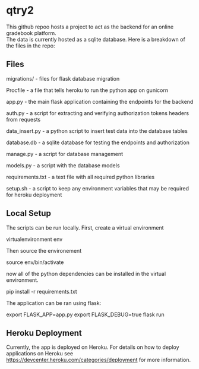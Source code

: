 # qtry2
This github repoo hosts a project to act as the backend for an online gradebook platform.  
The data is currently hosted as a sqlite database.  Here is a breakdown of the files in the repo:

## Files

migrations/ - files for flask database migration

Procfile - a file that tells heroku to run the python app on gunicorn

app.py - the main flask application containing the endpoints for the backend

auth.py - a script for extracting and verifying authorization tokens headers from requests

data_insert.py - a python script to insert test data into the database tables

database.db - a sqlite database for testing the endpoints and authorization

manage.py - a script for database management

models.py -  a script with the database models

requirements.txt - a text file with all required python libraries

setup.sh - a script to keep any environment variables that may be required for heroku deployment


## Local Setup
The scripts can be run locally.  First, create a virtual environment

virtualenvironment env

Then source the environement

source env/bin/activate

now all of the python dependencies can be installed in the virtual environment.

pip install -r requirements.txt

The application can be ran using flask:

export FLASK_APP=app.py
export FLASK_DEBUG=true
flask run

## Heroku Deployment
Currently, the app is deployed on Heroku.  For details on how to deploy applications on Heroku see https://devcenter.heroku.com/categories/deployment for more information.




